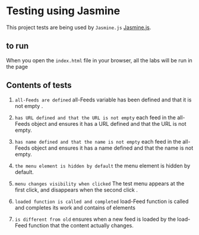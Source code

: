 # Testing using Jasmine


This project tests are being used by `Jasmine.js` [Jasmine.js](https://jasmine.github.io/).


## to run

When you open the `index.html` file in your browser, all the labs will be run in the page

## Contents of tests

1. `all-Feeds are defined`  all-Feeds variable has been defined and that it is not empty .

2. `has URL defined and that the URL is not empty` each feed  in the all-Feeds object and ensures it has a URL defined  and that the URL is not empty.

3. `has name defined and that the name is not empty` each feed in the all-Feeds object and ensures it has a name defined  and that the name is not empty.

4. `the menu element is hidden by default` the menu element is hidden by default.

5. `menu changes visibility when clicked` The test menu appears at the first click, and disappears when the second click .

6. `loaded function is called and completed`  load-Feed  function is called and completes its work and contains of elements

7. `is different from old` ensures when a new feed is loaded by the load-Feed function that the content actually changes.
